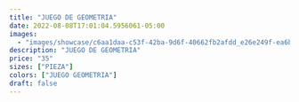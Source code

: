 ```yaml
---
title: "JUEGO DE GEOMETRIA"
date: 2022-08-08T17:01:04.5956061-05:00
images:
  - "images/showcase/c6aa1daa-c53f-42ba-9d6f-40662fb2afdd_e26e249f-ea6b-4dea-af06-9a0d550d51ea.webp"
description: "JUEGO DE GEOMETRIA"
price: "35"
sizes: ["PIEZA"]
colors: ["JUEGO GEOMETRIA"]
draft: false
---
```


